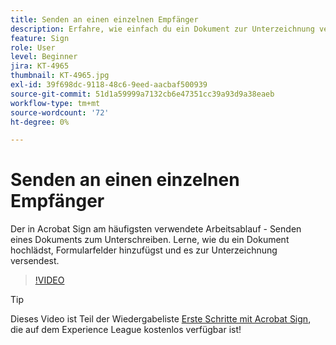 ```yaml
---
title: Senden an einen einzelnen Empfänger
description: Erfahre, wie einfach du ein Dokument zur Unterzeichnung versenden kannst.
feature: Sign
role: User
level: Beginner
jira: KT-4965
thumbnail: KT-4965.jpg
exl-id: 39f698dc-9118-48c6-9eed-aacbaf500939
source-git-commit: 51d1a59999a7132cb6e47351cc39a93d9a38eaeb
workflow-type: tm+mt
source-wordcount: '72'
ht-degree: 0%

---
```


# Senden an einen einzelnen Empfänger

Der in Acrobat Sign am häufigsten verwendete Arbeitsablauf - Senden eines Dokuments zum Unterschreiben. Lerne, wie du ein Dokument hochlädst, Formularfelder hinzufügst und es zur Unterzeichnung versendest.

>[!VIDEO](https://video.tv.adobe.com/v/341295?quality=12&learn=on&hidetitle=true)

>[!TIP]
>
>Dieses Video ist Teil der Wiedergabeliste [Erste Schritte mit Acrobat Sign](https://experienceleague.adobe.com/en/playlists/acrobat-sign-get-started-business-users), die auf dem Experience League kostenlos verfügbar ist!